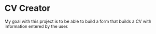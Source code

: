 # CV Creator

My goal with this project is to be able to build a form that builds a CV with information entered by the user.